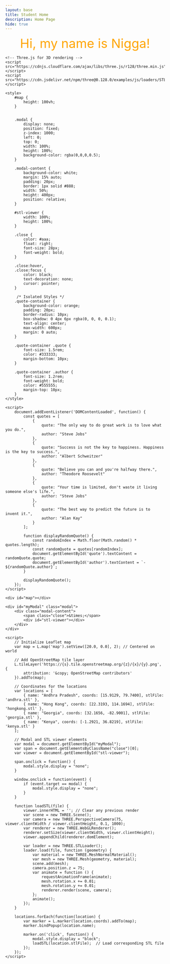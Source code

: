 ```yaml
---
layout: base
title: Student Home 
description: Home Page
hide: true
---
```




<center style="font-size: 40px; color: orange;">
Hi, my name is Nigga!
</center>




<head>
    <link rel="stylesheet" href="https://unpkg.com/leaflet@1.7.1/dist/leaflet.css" />
    <script src="https://unpkg.com/leaflet@1.7.1/dist/leaflet.js"></script>

    <!-- Three.js for 3D rendering -->
    <script src="https://cdnjs.cloudflare.com/ajax/libs/three.js/r128/three.min.js"></script>
    <script src="https://cdn.jsdelivr.net/npm/three@0.128.0/examples/js/loaders/STLLoader.js"></script>

    <style>
        #map {
            height: 100vh;
        }

    
        .modal {
            display: none;
            position: fixed;
            z-index: 1000;
            left: 0;
            top: 0;
            width: 100%;
            height: 100%;
            background-color: rgba(0,0,0,0.5);
        }
        
        .modal-content {
            background-color: white;
            margin: 15% auto;
            padding: 20px;
            border: 1px solid #888;
            width: 50%;
            height: 400px;
            position: relative;
        }

        #stl-viewer {
            width: 100%;
            height: 100%;
        }

        .close {
            color: #aaa;
            float: right;
            font-size: 28px;
            font-weight: bold;
        }

        .close:hover,
        .close:focus {
            color: black;
            text-decoration: none;
            cursor: pointer;
        }

         /* Isolated Styles */
        .quote-container {
            background-color: orange;
            padding: 20px;
            border-radius: 10px;
            box-shadow: 0 4px 6px rgba(0, 0, 0, 0.1);
            text-align: center;
            max-width: 600px;
            margin: 0 auto;
        }

        .quote-container .quote {
            font-size: 1.5rem;
            color: #333333;
            margin-bottom: 10px;
        }

        .quote-container .author {
            font-size: 1.2rem;
            font-weight: bold;
            color: #555555;
            margin-top: 10px;
        }
    </style>
</head>
<body>
    <div class="quote-container">
        <div id="quote" class="quote"></div>
        <div id="author" class="author"></div>
    </div>

    <script>
        document.addEventListener('DOMContentLoaded', function() {
            const quotes = [
                {
                    quote: "The only way to do great work is to love what you do.",
                    author: "Steve Jobs"
                },
                {
                    quote: "Success is not the key to happiness. Happiness is the key to success.",
                    author: "Albert Schweitzer"
                },
                {
                    quote: "Believe you can and you're halfway there.",
                    author: "Theodore Roosevelt"
                },
                {
                    quote: "Your time is limited, don't waste it living someone else's life.",
                    author: "Steve Jobs"
                },
                {
                    quote: "The best way to predict the future is to invent it.",
                    author: "Alan Kay"
                }
            ];

            function displayRandomQuote() {
                const randomIndex = Math.floor(Math.random() * quotes.length);
                const randomQuote = quotes[randomIndex];
                document.getElementById('quote').textContent = randomQuote.quote;
                document.getElementById('author').textContent = `- ${randomQuote.author}`;
            }

            displayRandomQuote();
        });
    </script>
</body>
<body>



    <div id="map"></div>

    <div id="myModal" class="modal">
        <div class="modal-content">
            <span class="close">&times;</span>
            <div id="stl-viewer"></div>
        </div>
    </div>

    <script>
        // Initialize Leaflet map
        var map = L.map('map').setView([20.0, 0.0], 2); // Centered on world

        // Add OpenStreetMap tile layer
        L.tileLayer('https://{s}.tile.openstreetmap.org/{z}/{x}/{y}.png', {
            attribution: '&copy; OpenStreetMap contributors'
        }).addTo(map);

        // Coordinates for the locations
        var locations = [
            { name: "Andhra Pradesh", coords: [15.9129, 79.7400], stlFile: 'andhra.stl' },
            { name: "Hong Kong", coords: [22.3193, 114.1694], stlFile: 'hongkong.stl' },
            { name: "Georgia", coords: [32.1656, -82.9001], stlFile: 'georgia.stl' },
            { name: "Kenya", coords: [-1.2921, 36.8219], stlFile: 'kenya.stl' }
        ];

        // Modal and STL viewer elements
        var modal = document.getElementById("myModal");
        var span = document.getElementsByClassName("close")[0];
        var viewer = document.getElementById("stl-viewer");

        span.onclick = function() {
            modal.style.display = "none";
        }

        window.onclick = function(event) {
            if (event.target == modal) {
                modal.style.display = "none";
            }
        }

        function loadSTL(file) {
            viewer.innerHTML = ''; // Clear any previous render
            var scene = new THREE.Scene();
            var camera = new THREE.PerspectiveCamera(75, viewer.clientWidth / viewer.clientHeight, 0.1, 1000);
            var renderer = new THREE.WebGLRenderer();
            renderer.setSize(viewer.clientWidth, viewer.clientHeight);
            viewer.appendChild(renderer.domElement);

            var loader = new THREE.STLLoader();
            loader.load(file, function (geometry) {
                var material = new THREE.MeshNormalMaterial();
                var mesh = new THREE.Mesh(geometry, material);
                scene.add(mesh);
                camera.position.z = 75;
                var animate = function () {
                    requestAnimationFrame(animate);
                    mesh.rotation.x += 0.01;
                    mesh.rotation.y += 0.01;
                    renderer.render(scene, camera);
                };
                animate();
            });
        }

        locations.forEach(function(location) {
            var marker = L.marker(location.coords).addTo(map);
            marker.bindPopup(location.name);

            marker.on('click', function() {
                modal.style.display = "block";
                loadSTL(location.stlFile);  // Load corresponding STL file
            });
        });
    </script>

</body>

